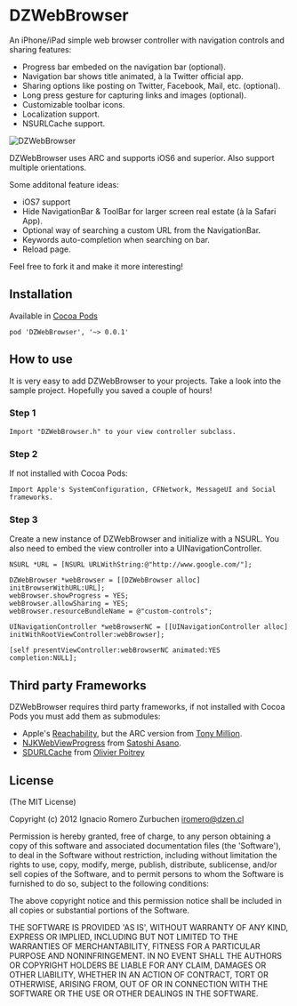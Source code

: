 # DZWebBrowser

An iPhone/iPad simple web browser controller with navigation controls and sharing features:
* Progress bar embeded on the navigation bar (optional).
* Navigation bar shows title animated, à la Twitter official app.
* Sharing options like posting on Twitter, Facebook, Mail, etc. (optional).
* Long press gesture for capturing links and images (optional).
* Customizable toolbar icons.
* Localization support.
* NSURLCache support.

![DZWebBrowser](https://dl.dropboxusercontent.com/u/2452151/Permalink/DZWebBrowser.png)

DZWebBrowser uses ARC and supports iOS6 and superior.
Also support multiple orientations.

Some additonal feature ideas:
- iOS7 support
- Hide NavigationBar & ToolBar for larger screen real estate (à la Safari App).
- Optional way of searching a custom URL from the NavigationBar.
- Keywords auto-completion when searching on bar.
- Reload page.

Feel free to fork it and make it more interesting!

## Installation
Available in [Cocoa Pods](http://cocoapods.org/?q=DZWebBrowser)
```
pod 'DZWebBrowser', '~> 0.0.1'
```

## How to use
It is very easy to add DZWebBrowser to your projects. Take a look into the sample project.
Hopefully you saved a couple of hours!

### Step 1
```
Import "DZWebBrowser.h" to your view controller subclass.
```

### Step 2
If not installed with Cocoa Pods:
```
Import Apple's SystemConfiguration, CFNetwork, MessageUI and Social frameworks.
```

### Step 3
Create a new instance of DZWebBrowser and initialize with a NSURL.
You also need to embed the view controller into a UINavigationController.
```
NSURL *URL = [NSURL URLWithString:@"http://www.google.com/"];

DZWebBrowser *webBrowser = [[DZWebBrowser alloc] initBrowserWithURL:URL];
webBrowser.showProgress = YES;
webBrowser.allowSharing = YES;
webBrowser.resourceBundleName = @"custom-controls";

UINavigationController *webBrowserNC = [[UINavigationController alloc] initWithRootViewController:webBrowser];

[self presentViewController:webBrowserNC animated:YES completion:NULL];
```

## Third party Frameworks

DZWebBrowser requires third party frameworks, if not installed with Cocoa Pods you must add them as submodules:
- Apple's [Reachability](https://github.com/tonymillion/Reachability), but the ARC version from [Tony Million](https://github.com/tonymillion).
- [NJKWebViewProgress](https://github.com/ninjinkun/NJKWebViewProgress) from [Satoshi Asano](https://github.com/ninjinkun).
- [SDURLCache](https://github.com/rs/SDURLCache) from [Olivier Poitrey](https://github.com/rs)

## License
(The MIT License)

Copyright (c) 2012 Ignacio Romero Zurbuchen <iromero@dzen.cl>

Permission is hereby granted, free of charge, to any person obtaining a copy of this software and associated documentation files (the 'Software'), to deal in the Software without restriction, including without limitation the rights to use, copy, modify, merge, publish, distribute, sublicense, and/or sell copies of the Software, and to permit persons to whom the Software is furnished to do so, subject to the following conditions:

The above copyright notice and this permission notice shall be included in all copies or substantial portions of the Software.

THE SOFTWARE IS PROVIDED 'AS IS', WITHOUT WARRANTY OF ANY KIND, EXPRESS OR IMPLIED, INCLUDING BUT NOT LIMITED TO THE WARRANTIES OF MERCHANTABILITY, FITNESS FOR A PARTICULAR PURPOSE AND NONINFRINGEMENT. IN NO EVENT SHALL THE AUTHORS OR COPYRIGHT HOLDERS BE LIABLE FOR ANY CLAIM, DAMAGES OR OTHER LIABILITY, WHETHER IN AN ACTION OF CONTRACT, TORT OR OTHERWISE, ARISING FROM, OUT OF OR IN CONNECTION WITH THE SOFTWARE OR THE USE OR OTHER DEALINGS IN THE SOFTWARE.
